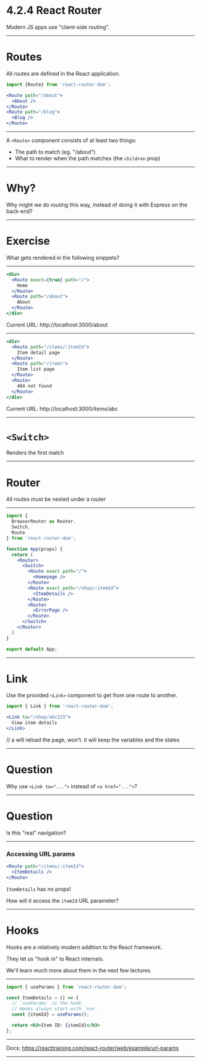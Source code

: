 # 4.2.4 React Router

Modern JS apps use "client-side routing".

---

# Routes

All routes are defined in the React application.

```jsx
import {Route} from 'react-router-dom';

<Route path="/about">
  <About />
</Route>
<Route path="/blog">
  <Blog />
</Route>
```

---

A `<Route>` component consists of at least two things:

- The path to match (eg. "/about")
- What to render when the path matches (the `children` prop)

---

# Why?

Why might we do routing this way, instead of doing it with Express on the back-end?

---

# Exercise

What gets rendered in the following snippets?

---

```jsx
<div>
  <Route exact={true} path="/">
    Home
  </Route>
  <Route path="/about">
    About
  </Route>
</div>
```

Current URL: http://localhost:3000/about

---

```jsx
<div>
  <Route path="/items/:itemId">
    Item detail page
  </Route>
  <Route path="/items">
    Item list page
  </Route>
  <Route>
    404 not found
  </Route>
</div>
```

Current URL: http://localhost:3000/items/abc

---

# `<Switch>`

Renders the first match

---

# Router

All routes must be nested under a router

---

```jsx
import {
  BrowserRouter as Router,
  Switch, 
  Route
} from 'react-router-dom';

function App(props) {
  return (
    <Router>
      <Switch>
        <Route exact path="/">
          <Homepage />
        </Route>
        <Route exact path="/shop/:itemId">
          <ItemDetails />
        </Route>
        <Route>
          <ErrorPage />
        </Route>
      </Switch>
    </Router>
  )
}

export default App;
```

---

# Link

Use the provided `<Link>` component to get from one route to another.

```jsx
import { Link } from 'react-router-dom';

<Link to="/shop/abc123">
  View item details
</Link>
```

// a will reload the page, <Link> won't. it will keep the variables and the states

---

# Question

Why use `<Link to="...">` instead of `<a href="...">`?

---

# Question

Is this "real" navigation?

---

### Accessing URL params

```jsx
<Route path="/items/:itemId">
  <ItemDetails />
</Route>
```

`ItemDetails` has no props!

How will it access the `itemId` URL parameter?

---

# Hooks

Hooks are a relatively modern addition to the React framework.

They let us "hook in" to React internals.

We'll learn much more about them in the next few lectures.

---

```jsx
import { useParams } from 'react-router-dom';

const ItemDetails = () => {
  // `useParams` is the hook.
  // Hooks always start with `use`.
  const {itemId} = useParams();

  return <h3>Item ID: {itemId}</h3>
};
```

---

Docs: https://reacttraining.com/react-router/web/example/url-params

---
